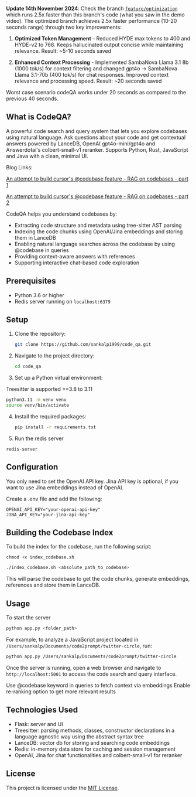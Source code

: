 


**Update 14th November 2024**: Check the branch [`feature/optimization`](https://github.com/sankalp1999/code_qa/tree/feature/optimization) which runs 2.5x faster than this branch's code (what you saw in the demo video).
The optimized branch achieves 2.5x faster performance (10-20 seconds range) through two key improvements:

1. **Optimized Token Management** - Reduced HYDE max tokens to 400 and HYDE-v2 to 768. Keeps hallucinated output concise while maintaining relevance. Result: ~5-10 seconds saved

2. **Enhanced Context Processing** - Implemented SambaNova Llama 3.1 8b (1000 tok/s) for context filtering and changed gpt4o -> SambaNova Llama 3.1-70b (400 tok/s) for chat responses. Improved context relevance and processing speed. Result: ~20 seconds saved

Worst case scenario codeQA works under 20 seconds as compared to the previous 40 seconds.

## What is CodeQA?

A powerful code search and query system that lets you explore codebases using natural language. Ask questions about your code and get contextual answers powered by LanceDB, OpenAI gpt4o-mini/gpt4o and Answerdotai's colbert-small-v1 reranker. Supports Python, Rust, JavaScript and Java with a clean, minimal UI.

Blog Links:

[An attempt to build cursor's @codebase feature - RAG on codebases - part 1](https://blog.lancedb.com/rag-codebase-1/)

[An attempt to build cursor's @codebase feature - RAG on codebases - part 2](https://blog.lancedb.com/building-rag-on-codebases-part-2/)


CodeQA helps you understand codebases by:
- Extracting code structure and metadata using tree-sitter AST parsing
- Indexing the code chunks using OpenAI/Jina embeddings and storing them in LanceDB
- Enabling natural language searches across the codebase by using @codebase in queries
- Providing context-aware answers with references
- Supporting interactive chat-based code exploration


## Prerequisites

- Python 3.6 or higher
- Redis server running on `localhost:6379`

## Setup

1. Clone the repository:

   ```bash
   git clone https://github.com/sankalp1999/code_qa.git
   ```

2. Navigate to the project directory:

   ```bash
   cd code_qa
   ```

3. Set up a Python virtual environment:

 Treesitter is supported >=3.8 to 3.11

   ```bash
   python3.11 -m venv venv
   source venv/bin/activate
   ```

4. Install the required packages:

   ```bash
   pip install -r requirements.txt
   ```

5. Run the redis server
```
redis-server
```

## Configuration
You only need to set the OpenAI API key. Jina API key is optional, if you want to use Jina embeddings instead of OpenAI.

Create a .env file and add the following:

```
OPENAI_API_KEY="your-openai-api-key"
JINA_API_KEY="your-jina-api-key"
```
## Building the Codebase Index

To build the index for the codebase, run the following script:


```
chmod +x index_codebase.sh
```

```bash
./index_codebase.sh <absolute_path_to_codebase>
```

This will parse the codebase to get the code chunks, generate embeddings, references and store them in LanceDB.

## Usage

To start the server

```bash
python app.py <folder_path>
```

For example, to analyze a JavaScript project located in `/Users/sankalp/Documents/code2prompt/twitter-circle`, run:

```bash
python app.py /Users/sankalp/Documents/code2prompt/twitter-circle
```

Once the server is running, open a web browser and navigate to `http://localhost:5001` to access the code search and query interface.

Use @codebase keyword in queries to fetch context via embeddings 
Enable re-ranking option to get more relevant results


## Technologies Used

- Flask: server and UI
- Treesitter: parsing methods, classes, constructor declarations in a language agnostic way using the abstract syntax tree
- LanceDB: vector db for storing and searching code embeddings
- Redis: in-memory data store for caching and session management
- OpenAI, Jina for chat functionalities and colbert-small-v1 for reranker


## License

This project is licensed under the [MIT License](LICENSE).
